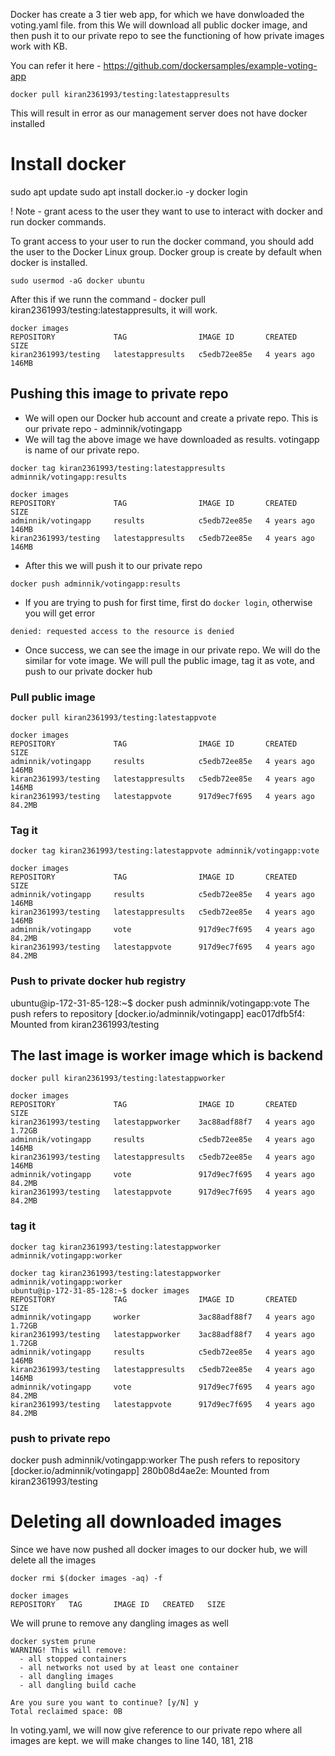 
Docker has create a 3 tier web app, for which we have donwloaded the voting.yaml file. from this We will download all public docker image, and then push it to our private repo to see the functioning of how private images work with KB.

You can refer it here - https://github.com/dockersamples/example-voting-app


`docker pull kiran2361993/testing:latestappresults`

This will result in error as our management server does not have docker installed


# Install docker

sudo apt update
sudo apt install docker.io -y
docker login


! Note - grant acess to the user they want to use to interact with docker and run docker commands.

To grant access to your user to run the docker command, you should add the user to the Docker Linux group. Docker group is create by default when docker is installed.

    sudo usermod -aG docker ubuntu


After this if we runn the command - docker pull kiran2361993/testing:latestappresults, it will work.

```
docker images
REPOSITORY             TAG                IMAGE ID       CREATED       SIZE
kiran2361993/testing   latestappresults   c5edb72ee85e   4 years ago   146MB

```

## Pushing this image to private repo

- We will open our Docker hub account and create a private repo. This is our private repo - adminnik/votingapp
- We will tag the above image we have downloaded as results. votingapp is name of our private repo.

`docker tag kiran2361993/testing:latestappresults adminnik/votingapp:results`

```
docker images
REPOSITORY             TAG                IMAGE ID       CREATED       SIZE
adminnik/votingapp     results            c5edb72ee85e   4 years ago   146MB
kiran2361993/testing   latestappresults   c5edb72ee85e   4 years ago   146MB

```

- After this we will push it to our private repo

`docker push adminnik/votingapp:results`


- If you are trying to push for first time, first do `docker login`, otherwise you will get error 

`denied: requested access to the resource is denied`

- Once success, we can see the image in our private repo. We will do the similar for vote image. We will pull the public image, tag it as vote, and push to our private docker hub

### Pull public image
`docker pull kiran2361993/testing:latestappvote`

```
docker images
REPOSITORY             TAG                IMAGE ID       CREATED       SIZE
adminnik/votingapp     results            c5edb72ee85e   4 years ago   146MB
kiran2361993/testing   latestappresults   c5edb72ee85e   4 years ago   146MB
kiran2361993/testing   latestappvote      917d9ec7f695   4 years ago   84.2MB

```
### Tag it 
`docker tag kiran2361993/testing:latestappvote adminnik/votingapp:vote`
```
docker images
REPOSITORY             TAG                IMAGE ID       CREATED       SIZE
adminnik/votingapp     results            c5edb72ee85e   4 years ago   146MB
kiran2361993/testing   latestappresults   c5edb72ee85e   4 years ago   146MB
adminnik/votingapp     vote               917d9ec7f695   4 years ago   84.2MB
kiran2361993/testing   latestappvote      917d9ec7f695   4 years ago   84.2MB
```

### Push to private docker hub registry
ubuntu@ip-172-31-85-128:~$ docker push adminnik/votingapp:vote
The push refers to repository [docker.io/adminnik/votingapp]
eac017dfb5f4: Mounted from kiran2361993/testing 

## The last image is worker image which is backend

`docker pull kiran2361993/testing:latestappworker`

```
docker images
REPOSITORY             TAG                IMAGE ID       CREATED       SIZE
kiran2361993/testing   latestappworker    3ac88adf88f7   4 years ago   1.72GB
adminnik/votingapp     results            c5edb72ee85e   4 years ago   146MB
kiran2361993/testing   latestappresults   c5edb72ee85e   4 years ago   146MB
adminnik/votingapp     vote               917d9ec7f695   4 years ago   84.2MB
kiran2361993/testing   latestappvote      917d9ec7f695   4 years ago   84.2MB
```

### tag it

`docker tag kiran2361993/testing:latestappworker adminnik/votingapp:worker`

```
docker tag kiran2361993/testing:latestappworker adminnik/votingapp:worker
ubuntu@ip-172-31-85-128:~$ docker images
REPOSITORY             TAG                IMAGE ID       CREATED       SIZE
adminnik/votingapp     worker             3ac88adf88f7   4 years ago   1.72GB
kiran2361993/testing   latestappworker    3ac88adf88f7   4 years ago   1.72GB
adminnik/votingapp     results            c5edb72ee85e   4 years ago   146MB
kiran2361993/testing   latestappresults   c5edb72ee85e   4 years ago   146MB
adminnik/votingapp     vote               917d9ec7f695   4 years ago   84.2MB
kiran2361993/testing   latestappvote      917d9ec7f695   4 years ago   84.2MB
```

### push to private repo

docker push adminnik/votingapp:worker 
The push refers to repository [docker.io/adminnik/votingapp]
280b08d4ae2e: Mounted from kiran2361993/testing 


# Deleting all downloaded images

Since we have now pushed all docker images to our docker hub, we will delete all the images

`docker rmi $(docker images -aq) -f`
```
docker images
REPOSITORY   TAG       IMAGE ID   CREATED   SIZE
```

We will prune to remove any dangling images as well

```
docker system prune
WARNING! This will remove:
  - all stopped containers
  - all networks not used by at least one container
  - all dangling images
  - all dangling build cache

Are you sure you want to continue? [y/N] y
Total reclaimed space: 0B

```


In voting.yaml, we will now give reference to our private repo where all images are kept. we will make changes to line 140, 181, 218